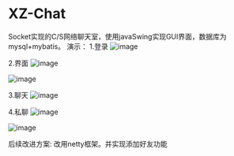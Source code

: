 # XZ-Chat
Socket实现的C/S网络聊天室，使用javaSwing实现GUI界面，数据库为mysql+mybatis。
演示：
1.登录
![image](https://user-images.githubusercontent.com/78432919/197316671-9f2c6f96-c049-4352-94a8-68a192608b84.png)

2.界面
![image](https://user-images.githubusercontent.com/78432919/197316733-2a3aba42-c552-42d4-9132-aaf9fbf71d74.png)

![image](https://user-images.githubusercontent.com/78432919/197316741-b114c55b-7209-4567-9420-037be3d84423.png)

3.聊天
![image](https://user-images.githubusercontent.com/78432919/197316764-2135e956-404e-448a-9790-c0b1e1b61deb.png)

4.私聊
![image](https://user-images.githubusercontent.com/78432919/197316790-733bee4a-a817-4400-837a-479351d31911.png)

![image](https://user-images.githubusercontent.com/78432919/197316802-7cafebff-29bf-45bf-859b-ffd6452349f1.png)

后续改进方案: 改用netty框架。并实现添加好友功能
